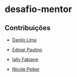 # desafio-mentor

## Contribuições

- [Danilo Lima](https://github.com/limadanilo93)

- [Edmar Paulino](https://github.com/edmarpaulino)

- [Ially Fabiane](https://github.com/IallyFabiane)

- [Nicole Peiker](https://github.com/nicolepeiker)
